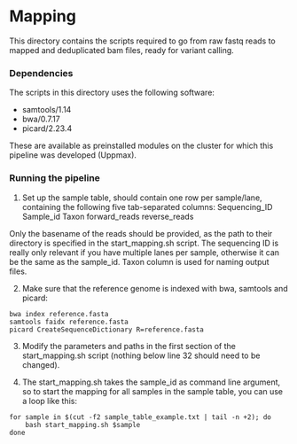 # Mapping

This directory contains the scripts required to go from raw fastq reads to mapped and deduplicated bam files, ready for variant calling.

### Dependencies

The scripts in this directory uses the following software:
- samtools/1.14
- bwa/0.7.17
- picard/2.23.4

These are available as preinstalled modules on the cluster for which this pipeline was developed (Uppmax).

### Running the pipeline

1) Set up the sample table, should contain one row per sample/lane, containing the following five tab-separated columns:
Sequencing_ID	Sample_id	Taxon	forward_reads	reverse_reads

Only the basename of the reads should be provided, as the path to their directory is specified in the start_mapping.sh script. The sequencing ID is really only relevant if you have multiple lanes per sample, otherwise it can be the same as the sample_id. Taxon column is used for naming output files.

2) Make sure that the reference genome is indexed with bwa, samtools and picard:
```
bwa index reference.fasta
samtools faidx reference.fasta
picard CreateSequenceDictionary R=reference.fasta
```

3) Modify the parameters and paths in the first section of the start_mapping.sh script (nothing below line 32 should need to be changed).

4) The start_mapping.sh takes the sample_id as command line argument, so to start the mapping for all samples in the sample table, you can use a loop like this:
```
for sample in $(cut -f2 sample_table_example.txt | tail -n +2); do
    bash start_mapping.sh $sample
done
```
